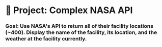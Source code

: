 # 🚀 Project: Complex NASA API

### Goal: Use NASA's API to return all of their facility locations (~400). Display the name of the facility, its location, and the weather at the facility currently. 

